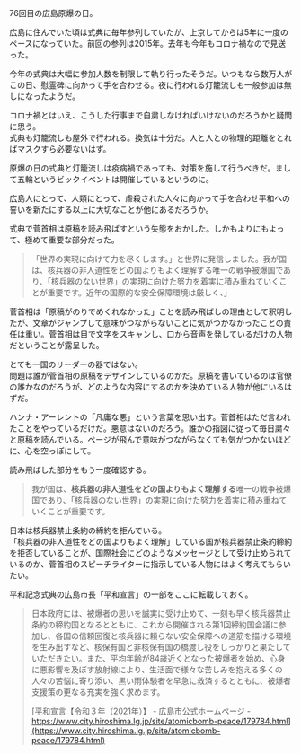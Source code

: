 76回目の広島原爆の日。

広島に住んでいた頃は式典に毎年参列していたが、上京してからは5年に一度のペースになっていた。前回の参列は2015年。去年も今年もコロナ禍なので見送った。

今年の式典は大幅に参加人数を制限して執り行ったそうだ。いつもなら数万人がこの日、慰霊碑に向かって手を合わせる。夜に行われる灯籠流しも一般参加は無しになったようだ。  

コロナ禍とはいえ、こうした行事まで自粛しなければいけないのだろうかと疑問に思う。  
式典も灯籠流しも屋外で行われる。換気は十分だ。人と人との物理的距離をとればマスクすら必要ないはず。

原爆の日の式典と灯籠流しは疫病禍であっても、対策を施して行うべきだ。まして五輪というビックイベントは開催しているというのに。

広島人にとって、人類にとって、虐殺された人々に向かって手を合わせ平和への誓いを新たにする以上に大切なことが他にあるだろうか。

式典で菅首相は原稿を読み飛ばすという失態をおかした。しかもよりにもよって、極めて重要な部分だった。

> 「世界の実現に向けて力を尽くします。」と世界に発信しました。我が国は、核兵器の非人道性をどの国よりもよく理解する唯一の戦争被爆国であり、「核兵器のない世界」の実現に向けた努力を着実に積み重ねていくことが重要です。近年の国際的な安全保障環境は厳しく、」

菅首相は「原稿がのりでめくれなかった」ことを読み飛ばしの理由として釈明したが、文章がジャンプして意味がつながらないことに気がつかなかったことの責任は重い。菅首相は目で文字をスキャンし、口から音声を発しているだけの人物だということが露呈した。

とても一国のリーダーの器ではない。  
問題は誰が菅首相の原稿をデザインしているのかだ。原稿を書いているのは官僚の誰かなのだろうが、どのような内容にするのかを決めている人物が他にいるはずだ。

ハンナ・アーレントの「凡庸な悪」という言葉を思い出す。菅首相はただ言われたことをやっているだけだ。悪意はないのだろう。誰かの指図に従って毎日粛々と原稿を読んでいる。ページが飛んで意味がつながらなくても気がつかないほどに、心を空っぽにして。

読み飛ばした部分をもう一度確認する。

> 我が国は、**核兵器の非人道性をどの国よりもよく理解する**唯一の戦争被爆国であり、「核兵器のない世界」の実現に向けた努力を着実に積み重ねていくことが重要です。

日本は核兵器禁止条約の締約を拒んでいる。  
「核兵器の非人道性をどの国よりもよく理解」している国が核兵器禁止条約締約を拒否していることが、国際社会にどのようなメッセージとして受け止められているのか、菅首相のスピーチライターに指示している人物にはよく考えてもらいたい。

平和記念式典の広島市長「平和宣言」の一部をここに転載しておく。

> 日本政府には、被爆者の思いを誠実に受け止めて、一刻も早く核兵器禁止条約の締約国となるとともに、これから開催される第1回締約国会議に参加し、各国の信頼回復と核兵器に頼らない安全保障への道筋を描ける環境を生み出すなど、核保有国と非核保有国の橋渡し役をしっかりと果たしていただきたい。また、平均年齢が84歳近くとなった被爆者を始め、心身に悪影響を及ぼす放射線により、生活面で様々な苦しみを抱える多くの人々の苦悩に寄り添い、黒い雨体験者を早急に救済するとともに、被爆者支援策の更なる充実を強く求めます。
>   
> [平和宣言【令和３年（2021年）】 - 広島市公式ホームページ - https://www.city.hiroshima.lg.jp/site/atomicbomb-peace/179784.html](https://www.city.hiroshima.lg.jp/site/atomicbomb-peace/179784.html)
